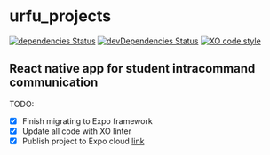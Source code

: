 # urfu_projects
[![dependencies Status](https://david-dm.org/ragozin-n/urfu_projects/status.svg)](https://david-dm.org/ragozin-n/urfu_projects)
[![devDependencies Status](https://david-dm.org/ragozin-n/urfu_projects/dev-status.svg)](https://david-dm.org/ragozin-n/urfu_projects?type=dev)
[![XO code style](https://img.shields.io/badge/code_style-XO-5ed9c7.svg)](https://github.com/sindresorhus/xo)
## React native app for student intracommand communication

TODO:
- [X] Finish migrating to Expo framework
- [X] Update all code with XO linter
- [X] Publish project to Expo cloud [link](https://exp.host/@ragozin-n/urfu_projects)
